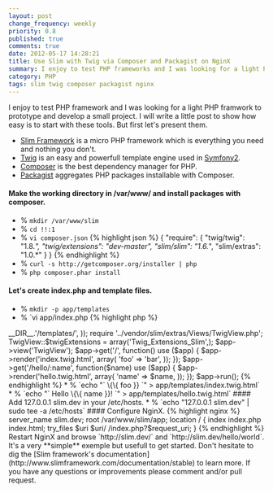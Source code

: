 ```yaml
---
layout: post
change_frequency: weekly
priority: 0.8
published: true
comments: true
date: 2012-05-17 14:28:21
title: Use Slim with Twig via Composer and Packagist on NginX
summary: I enjoy to test PHP frameworks and I was looking for a light PHP framwork to prototype and develop a small project. Let's see how easy is to start with those tools.
category: PHP
tags: slim twig composer packagist nginx
---
```


I enjoy to test PHP framework and I was looking for a light PHP framwork to prototype and develop a small project. I will write a little post to show how easy is to start with these tools. But first let's present them.

* [Slim Framework](http://www.slimframework.com/) is a micro PHP framework which is everything you need and nothing you don't.
* [Twig](http://twig.sensiolabs.org/) is an easy and powerfull template engine used in [Symfony2](http://symfony.com/).
* [Composer](http://getcomposer.org/) is the best dependency manager for PHP.
* [Packagist](http://packagist.org/) aggregates PHP packages installable with Composer.

#### Make the working directory in /var/www/ and install packages with composer.
* % `mkdir /var/www/slim`
* % `cd !!:1`
* % `vi composer.json`
{% highlight json %}
{
    "require": {
        "twig/twig": "1.8.*",
        "twig/extensions": "dev-master",
        "slim/slim": "1.6.*",
        "slim/extras": "1.0.*"
    }
}
{% endhighlight %}
* % `curl -s http://getcomposer.org/installer | php`
* % `php composer.phar install`

#### Let's create index.php and template files.
* % `mkdir -p app/templates`
* % `vi app/index.php
{% highlight php %}
<?php
    require '../vendor/autoload.php';
    
    $app = new Slim(array(
        'templates.path' => __DIR__.'/templates/',
    ));
    
    require '../vendor/slim/extras/Views/TwigView.php';
    TwigView::$twigExtensions = array('Twig_Extensions_Slim',);
    
    $app->view('TwigView');
    
    $app->get('/', function() use ($app) {
        $app->render('index.twig.html', array(
            'foo' => 'bar',
        ));
    });
    
    $app->get('/hello/:name', function($name) use ($app) {
        $app->render('hello.twig.html', array(
            'name' => $name,
        ));
    });
    
    $app->run();
{% endhighlight %}
* % `echo "` \{\{ foo }} `" > app/templates/index.twig.html`
* % `echo "` Hello \{\{ name }}! `" > app/templates/hello.twig.html`

#### Add 127.0.0.1 slim.dev in your /etc/hosts.
* % `echo "127.0.0.1 slim.dev" | sudo tee -a /etc/hosts`

#### Configure NginX.
{% highlight nginx %}
    server_name slim.dev;
    root /var/www/slim/app;
    location / {
        index index.php index.html;
        try_files $uri $uri/ /index.php?$request_uri;
    }
{% endhighlight %}

Restart NginX and browse `http://slim.dev/` and `http://slim.dev/hello/world`. It's a very **simple** exemple but usefull to get started. Don't hesitate to dig the [Slim framework's documentation](http://www.slimframework.com/documentation/stable) to learn more. If you have any questions or improvements please comment and/or pull request.